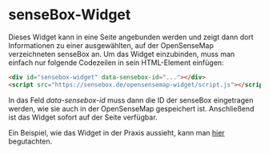 # senseBox-Widget

Dieses Widget kann in eine Seite angebunden werden und zeigt dann dort Informationen zu einer ausgewählten,
auf der OpenSenseMap verzeichneten senseBox an. Um das Widget einzubinden, muss man einfach nur folgende Codezeilen
in sein HTML-Element einfügen:
```html
<div id="sensebox-widget" data-sensebox-id="..."></div>
<script src="https://sensebox.de/opensensemap-widget/script.js"></script>
```

In das Feld _data-sensebox-id_ muss dann die ID der senseBox eingetragen werden, wie sie auch in der OpenSenseMap
gespeichert ist. Anschließend ist das Widget sofort auf der Seite verfügbar.

Ein Beispiel, wie das Widget in der Praxis aussieht, kann man [hier](https://sensebox.de/opensensemap-widget/) begutachten.
